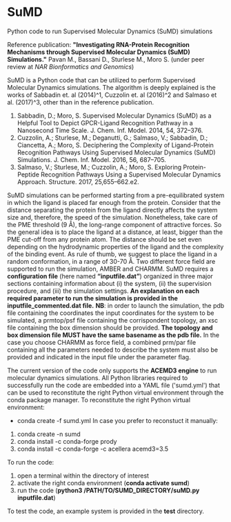# SuMD
Python code to run Supervised Molecular Dynamics (SuMD) simulations

Reference publication:
**"Investigating RNA-Protein Recognition Mechanisms through Supervised Molecular Dynamics (SuMD) Simulations."**
Pavan M., Bassani D., Sturlese M., Moro S. (under peer review at *NAR Bionformatics and Genomics*)

SuMD is a Python code that can be utilized to perform Supervised Molecular Dynamics simulations. The algorithm is deeply explained is the works of Sabbadin et. al (2014)^1, Cuzzolin et. al (2016)^2 and Salmaso et al. (2017)^3, other than in the reference publication.
1. Sabbadin, D.; Moro, S. Supervised Molecular Dynamics (SuMD) as a Helpful Tool to Depict GPCR-Ligand Recognition Pathway in a Nanosecond Time Scale. J. Chem. Inf. Model. 2014, 54, 372–376.
2. Cuzzolin, A.; Sturlese, M.; Deganutti, G.; Salmaso, V.; Sabbadin, D.; Ciancetta, A.; Moro, S. Deciphering the Complexity of Ligand-Protein Recognition Pathways Using Supervised Molecular Dynamics (SuMD) Simulations. J. Chem. Inf. Model. 2016, 56, 687–705.
3. Salmaso, V.; Sturlese, M.; Cuzzolin, A.; Moro, S. Exploring Protein-Peptide Recognition Pathways Using a Supervised Molecular Dynamics Approach. Structure. 2017, 25,655–662.e2.

SuMD simulations can be performed starting from a pre-equilibrated system in which the ligand is placed far enough from the protein. Consider that the distance separating the protein from the ligand directly affects the system size and, therefore, the speed of the simulation. Nonetheless, take care of the PME threshold (9 Å), the long-range component of attractive forces. So the general idea is to place the ligand at a distance, at least, bigger than the PME cut-off from any protein atom. The distance should be set even depending on the hydrodynamic properties of the ligand and the complexity of the binding
event. As rule of thumb, we suggest to place the ligand in a random conformation, in a range of 30-70 Å. Two different force field are supported to run the simulation, AMBER and CHARMM.
SuMD requires a **configuration file** (here named **“inputfile.dat”**) organized in three major sections containing information about (i) the system, (ii) the supervision procedure, and (iii) the simulation settings. **An explanation on each required parameter to run the simulation is provided in the inputfile_commented.dat file.** 
**NB**: in order to launch the simulation, the pdb file containing the coordinates the input coordinates for the system to be simulated, a prmtop/psf file containing the corrispondent topology, an xsc file containing the box dimension should be provided. **The topology and box dimension file MUST have the same basename as the pdb file.** In the case you choose CHARMM as force field, a combined prm/par file containing all the parameters needed to describe the system must also be provided and indicated in the input file under the parameter flag.

The current version of the code only supports the **ACEMD3 engine** to run molecular dynamics simulations. All Python libraries required to successfully run the code are embedded into a YAML file ('sumd.yml') that can be used to reconstitute the right Python virtual environment through the conda package manager.
To reconstitute the right Python virtual environment:
- conda create -f sumd.yml
In case you prefer to reconstuct it manually:
1. conda create -n sumd
2. conda install -c conda-forge prody
3. conda install -c conda-forge -c acellera acemd3=3.5

To run the code:
1. open a terminal within the directory of interest
2. activate the right conda environment (**conda activate sumd**)
3. run the code (**python3 /PATH/TO/SUMD_DIRECTORY/suMD.py inputfile.dat**)

To test the code, an example system is provided in the **test** directory.
